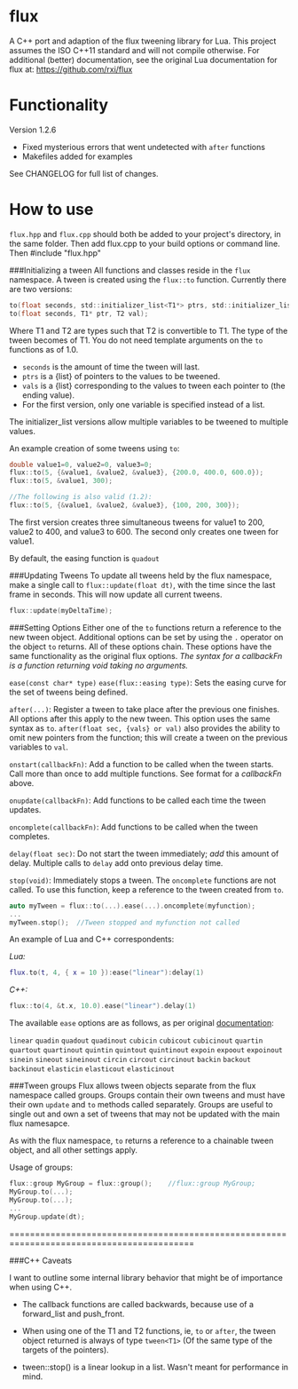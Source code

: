 flux
====
A C++ port and adaption of the flux tweening library for Lua. This project assumes the ISO C++11 standard and will not compile otherwise. For additional (better) documentation, see the original Lua documentation for flux at:
https://github.com/rxi/flux

Functionality
=============
Version 1.2.6
 * Fixed mysterious errors that went undetected with `after` functions
 * Makefiles added for examples


See CHANGELOG for full list of changes.

How to use
==========
`flux.hpp` and `flux.cpp` should both be added to your project's directory, in the same folder. Then add flux.cpp to your build options or command line. Then #include "flux.hpp"

###Initializing a tween
All functions and classes reside in the `flux` namespace.
A tween is created using the `flux::to` function. Currently there are two  versions:
```c
to(float seconds, std::initializer_list<T1*> ptrs, std::initializer_list<T2> vals);
to(float seconds, T1* ptr, T2 val);
```
Where T1 and T2 are types such that T2 is convertible to T1. The type of the tween becomes of T1. You do not need template arguments on the `to` functions as of 1.0.

* `seconds` is the amount of time the tween will last.
* `ptrs` is a {list}  of pointers to the values to be tweened.
* `vals` is a {list} corresponding to the values to tween each pointer to (the ending value).
* For the first version, only one variable is specified instead of a list.

The initializer_list versions allow multiple variables to be tweened to multiple values.

An example creation of some tweens using `to`:
```c++
double value1=0, value2=0, value3=0;
flux::to(5, {&value1, &value2, &value3}, {200.0, 400.0, 600.0});
flux::to(5, &value1, 300);

//The following is also valid (1.2):
flux::to(5, {&value1, &value2, &value3}, {100, 200, 300});
```

The first version creates three simultaneous tweens for value1 to 200, value2 to 400, and value3 to 600. The second only creates one tween for value1.

By default, the easing function is `quadout`

###Updating Tweens
To update all tweens held by the flux namespace, make a single call to `flux::update(float dt)`, with the time since the last frame in seconds. This will now update all current tweens.
```c++
flux::update(myDeltaTime);
```


###Setting Options
Either one of the `to` functions return a reference to the new tween object. Additional options can be set by using the `.` operator on the object `to` returns. All of these options chain. These options have the same functionality as the original flux options. *The syntax for a callbackFn is a function returning void taking no arguments.*

`ease(const char* type)` `ease(flux::easing type)`: Sets the easing curve for the set of tweens being defined.

`after(...)`: Register a tween to take place after the previous one finishes. All options after this apply to the new tween. This option uses the same syntax as `to`. `after(float sec, {vals} or val)` also provides the ability to omit new pointers from the function; this will create a tween on the previous variables to `val`.

`onstart(callbackFn)`: Add a function to be called when the tween starts. Call more than once to add multiple functions. See format for a *callbackFn* above.

`onupdate(callbackFn)`: Add functions to be called each time the tween updates.

`oncomplete(callbackFn)`: Add functions to be called when the tween completes.

`delay(float sec)`: Do not start the tween immediately; *add* this amount of delay. Multiple calls to `delay` add onto previous delay time.

`stop(void)`: Immediately stops a tween. The `oncomplete` functions are not called. To use this function, keep a reference to the tween created from `to`.

```c++
auto myTween = flux::to(...).ease(...).oncomplete(myfunction);
...
myTween.stop();  //Tween stopped and myfunction not called
```

An example of Lua and C++ correspondents:

*Lua:*
```lua
flux.to(t, 4, { x = 10 }):ease("linear"):delay(1)
```
*C++:*
```c++
flux::to(4, &t.x, 10.0).ease("linear").delay(1)
```
The available `ease` options are as follows, as per original [documentation](https://github.com/rxi/flux):

  `linear`
  `quadin`       `quadout`       `quadinout`
  `cubicin`      `cubicout`      `cubicinout`
  `quartin`      `quartout`      `quartinout`
  `quintin`      `quintout`      `quintinout`
  `expoin`       `expoout`       `expoinout`
  `sinein`       `sineout`       `sineinout`
  `circin`       `circout`       `circinout`
  `backin`       `backout`       `backinout`
  `elasticin`    `elasticout`    `elasticinout`
  
###Tween groups
Flux allows tween objects separate from the flux namespace called groups. Groups contain their own tweens and must have their own `update` and `to` methods called separately. Groups are useful to single out and own a set of tweens that may not be updated with the main flux namesapce.

As with the flux namespace, `to` returns a reference to a chainable tween object, and all other settings apply.

Usage of groups:
```c++
flux::group MyGroup = flux::group();	//flux::group MyGroup;
MyGroup.to(...);
MyGroup.to(...);
...
MyGroup.update(dt);
```

==========================================================================================

###C++ Caveats

I want to outline some internal library behavior that might be of importance when using C++.

* The callback functions are called backwards, because use of a forward_list and push_front.

* When using one of the T1 and T2 functions, ie, `to` or `after`, the tween object returned is always of type `tween<T1>` (Of the same type of the targets of the pointers).

* tween::stop() is a linear lookup in a list. Wasn't meant for performance in mind.
